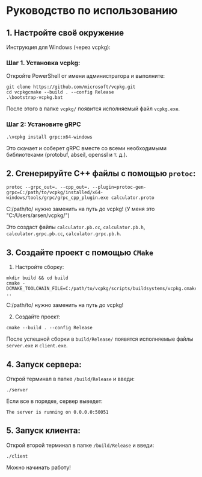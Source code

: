 # Руководство по использованию 
## 1. Настройте своё окружение
Инструкция для Windows (через vcpkg):
### Шаг 1. Установка vcpkg:
Откройте PowerShell от имени администратора и выполните:
```
git clone https://github.com/microsoft/vcpkg.git
cd vcpkgcmake --build . --config Release
.\bootstrap-vcpkg.bat
```
После этого в папке ```vcpkg/``` появится исполняемый файл ```vcpkg.exe```.
### Шаг 2: Установите gRPC
```
.\vcpkg install grpc:x64-windows
```
Это скачает и соберет gRPC вместе со всеми необходимыми библиотеками (protobuf, abseil, openssl и т. д.).
## 2. Сгенерируйте C++ файлы с помощью ```protoc```:
```
protoc --grpc_out=. --cpp_out=. --plugin=protoc-gen-grpc=C:/path/to/vcpkg/installed/x64-windows/tools/grpc/grpc_cpp_plugin.exe calculator.proto
```
C:/path/to/ нужно заменить на путь до vcpkg! (У меня это "C:/Users/arsen/vcpkg/")

Это создаст файлы ```calculator.pb.cc```, ```calculator.pb.h```, ```calculator.grpc.pb.cc```, ```calculator.grpc.pb.h```.
## 3. Создайте проект с помощью ```CMake```
1. Настройте сборку:
```
mkdir build && cd build
cmake -DCMAKE_TOOLCHAIN_FILE=C:/path/to/vcpkg/scripts/buildsystems/vcpkg.cmake ..
```
C:/path/to/ нужно заменить на путь до vcpkg!

2. Создайте проект:
```
cmake --build . --config Release
```
После успешной сборки в ```build/Release/``` появятся исполняемые файлы ```server.exe``` и ```client.exe```.
## 4. Запуск сервера:
Открой терминал в папке ```/build/Release``` и введи:
```
./server
```
Если все в порядке, сервер выведет:
```
The server is running on 0.0.0.0:50051
```
## 5. Запуск клиента:
Открой второй терминал в папке ```/build/Release``` и введи:
```
./client
```
Можно начинать работу!
